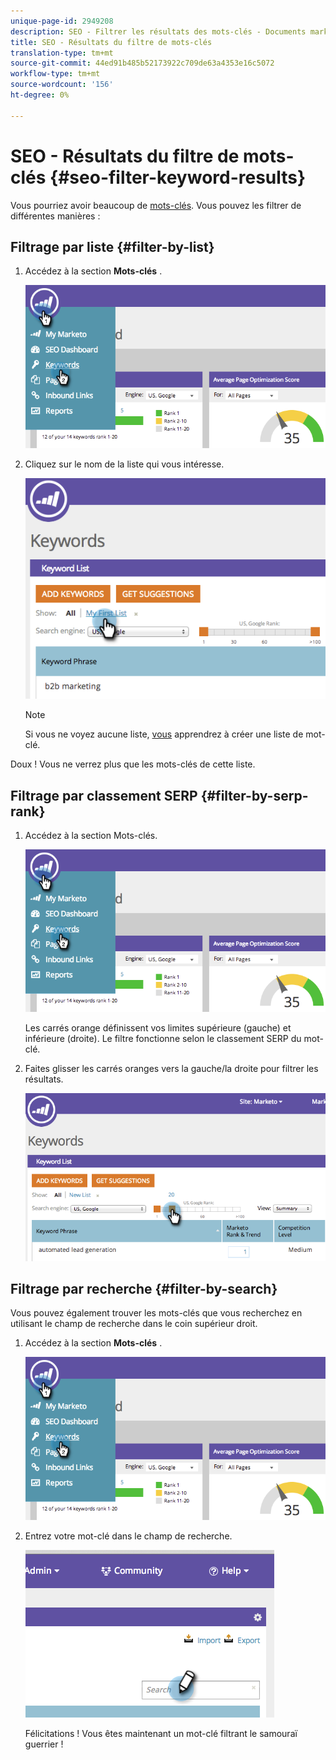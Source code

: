 ```yaml
---
unique-page-id: 2949208
description: SEO - Filtrer les résultats des mots-clés - Documents marketing - Documentation du produit
title: SEO - Résultats du filtre de mots-clés
translation-type: tm+mt
source-git-commit: 44ed91b485b52173922c709de63a4353e16c5072
workflow-type: tm+mt
source-wordcount: '156'
ht-degree: 0%

---
```



# SEO - Résultats du filtre de mots-clés {#seo-filter-keyword-results}

Vous pourriez avoir beaucoup de [mots-clés](seo-understanding-keywords.md). Vous pouvez les filtrer de différentes manières :

## Filtrage par liste {#filter-by-list}

1. Accédez à la section **Mots-clés** .

   ![](assets/image2014-9-18-11-3a55-3a8.png)

1. Cliquez sur le nom de la liste qui vous intéresse.

   ![](assets/image2014-9-18-11-3a55-3a32.png)

   >[!NOTE]
   >
   >Si vous ne voyez aucune liste, [vous](../../../../product-docs/additional-apps/seo/understanding-seo/seo-managing-lists.md) apprendrez à créer une liste [](../../../../product-docs/additional-apps/seo/understanding-seo/seo-managing-lists.md)de mot-clé.

Doux ! Vous ne verrez plus que les mots-clés de cette liste.

## Filtrage par classement SERP {#filter-by-serp-rank}

1. Accédez à la section Mots-clés.

   ![](assets/image2014-9-18-12-3a0-3a10.png)

   Les carrés orange définissent vos limites supérieure (gauche) et inférieure (droite). Le filtre fonctionne selon le classement [](../../../../product-docs/additional-apps/seo/understanding-seo/understanding-search-engine-optimization.md)SERP du mot-clé.

1. Faites glisser les carrés oranges vers la gauche/la droite pour filtrer les résultats.

   ![](assets/image2014-9-18-12-3a0-3a15.png)

## Filtrage par recherche {#filter-by-search}

Vous pouvez également trouver les mots-clés que vous recherchez en utilisant le champ de recherche dans le coin supérieur droit.

1. Accédez à la section **Mots-clés** .

   ![](assets/image2014-9-18-12-3a0-3a50.png)

1. Entrez votre mot-clé dans le champ de recherche.

   ![](assets/image2014-9-18-12-3a1-3a7.png)

   Félicitations ! Vous êtes maintenant un mot-clé filtrant le samouraï guerrier !

